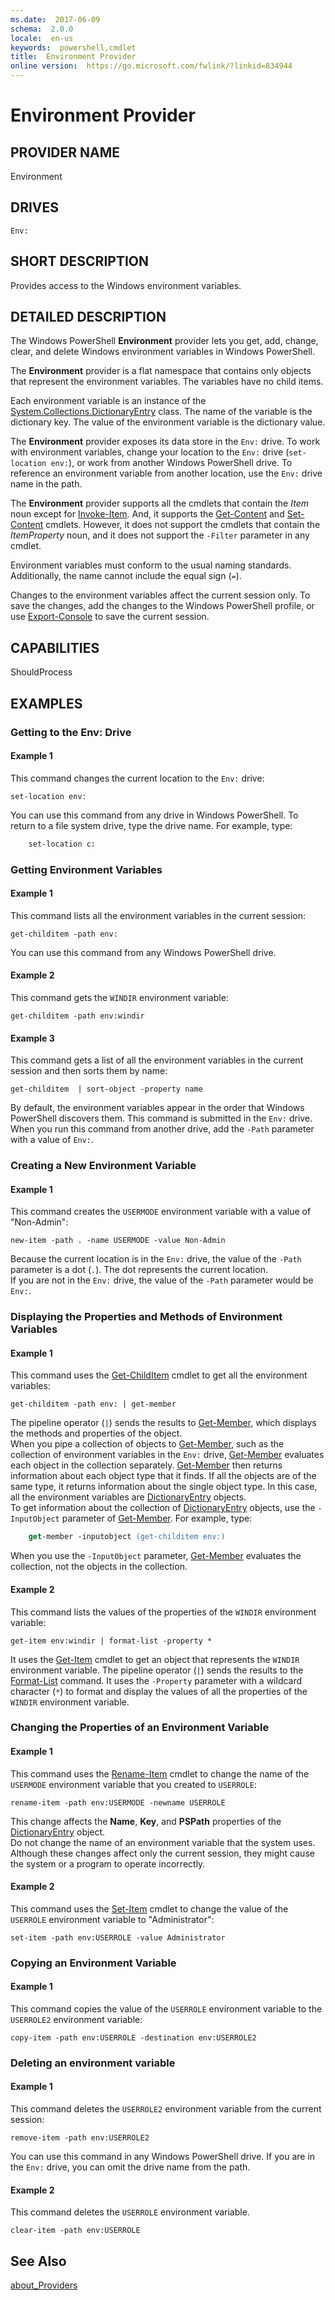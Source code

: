 ```yaml
---
ms.date:  2017-06-09
schema:  2.0.0
locale:  en-us
keywords:  powershell,cmdlet
title:  Environment Provider
online version:  https://go.microsoft.com/fwlink/?linkid=834944
---
```


# Environment Provider
## PROVIDER NAME  
 Environment  

## DRIVES  
 `Env:`  

## SHORT DESCRIPTION  
 Provides access to the Windows environment variables.  

## DETAILED DESCRIPTION  
 The Windows PowerShell **Environment** provider lets you get, add, change, clear, and delete Windows environment variables in Windows PowerShell.  

 The **Environment** provider is a flat namespace that contains only objects that represent the environment variables. The variables have no child items.  

 Each environment variable is an instance of the [System.Collections.DictionaryEntry](https://msdn.microsoft.com/library/system.collections.dictionaryentry) class. The name of the variable is the dictionary key. The value of the environment variable is the dictionary value.  

 The **Environment** provider exposes its data store in the `Env:` drive. To work with environment variables, change your location to the `Env:` drive (`set-location env:`), or work from another Windows PowerShell drive. To reference an environment variable from another location, use the `Env:` drive name in the path.  

 The **Environment** provider supports all the cmdlets that contain the *Item* noun except for [Invoke-Item](../../Microsoft.PowerShell.Management/Invoke-Item.md). And, it supports the [Get-Content](../../Microsoft.PowerShell.Management/Get-Content.md) and [Set-Content](../../Microsoft.PowerShell.Management/Set-Content.md) cmdlets. However, it does not support the cmdlets that contain the *ItemProperty* noun, and it does not support the `-Filter` parameter in any cmdlet.  

 Environment variables must conform to the usual naming standards. Additionally, the name cannot include the equal sign (`=`).  

 Changes to the environment variables affect the current session only. To save the changes, add the changes to the Windows PowerShell profile, or use [Export-Console](../../Microsoft.PowerShell.Core/Export-Console.md) to save the current session.  

## CAPABILITIES  
 ShouldProcess  

## EXAMPLES  

### Getting to the Env: Drive  

#### Example 1  
 This command changes the current location to the `Env:` drive:  

```  
set-location env:  

```  

 You can use this command from any drive in Windows PowerShell. To return to a file system drive, type the drive name. For example, type:  
```ps
    set-location c:  
```

### Getting Environment Variables  

#### Example 1  
 This command lists all the environment variables in the current session:  

```  
get-childitem -path env:  

```  

 You can use this command from any Windows PowerShell drive.  

#### Example 2  
 This command gets the `WINDIR` environment variable:  

```  
get-childitem -path env:windir  

```  

#### Example 3  
 This command gets a list of all the environment variables in the current session and then sorts them by name:  

```  
get-childitem  | sort-object -property name  

```  

 By default, the environment variables appear in the order that Windows PowerShell discovers them. This command is submitted in the `Env:` drive.  
When you run this command from another drive, add the `-Path` parameter with a value of `Env:`.  

### Creating a New Environment Variable  

#### Example 1  
 This command creates the `USERMODE` environment variable with a value of "Non-Admin":  

```  
new-item -path . -name USERMODE -value Non-Admin  

```  

 Because the current location is in the `Env:` drive, the value of the `-Path` parameter is a dot (`.`). The dot represents the current location.  
If you are not in the `Env:` drive, the value of the `-Path` parameter would be `Env:`.  

### Displaying the Properties and Methods of Environment Variables  

#### Example 1  
 This command uses the [Get-ChildItem](../../Microsoft.PowerShell.Management/Get-ChildItem.md) cmdlet to get all the environment variables:  

```  
get-childitem -path env: | get-member  

```  

 The pipeline operator (`|`) sends the results to [Get-Member](../../Microsoft.PowerShell.Utility/Get-Member.md), which displays the methods and properties of the object.  
When you pipe a collection of objects to [Get-Member](../../Microsoft.PowerShell.Utility/Get-Member.md), such as the collection of environment variables in the `Env:` drive, [Get-Member](../../Microsoft.PowerShell.Utility/Get-Member.md) evaluates each object in the collection separately. [Get-Member](../../Microsoft.PowerShell.Utility/Get-Member.md) then returns information about each object type that it finds. If all the objects are of the same type, it returns information about the single object type. In this case, all the environment variables are [DictionaryEntry](https://msdn.microsoft.com/library/system.collections.dictionaryentry) objects.  
To get information about the collection of [DictionaryEntry](https://msdn.microsoft.com/library/system.collections.dictionaryentry) objects, use the `-InputObject` parameter of [Get-Member](../../Microsoft.PowerShell.Utility/Get-Member.md). For example, type:  
```ps
    get-member -inputobject (get-childitem env:)  
```
When you use the `-InputObject` parameter, [Get-Member](../../Microsoft.PowerShell.Utility/Get-Member.md) evaluates the collection, not the objects in the collection.  

#### Example 2  
 This command lists the values of the properties of the `WINDIR` environment variable:  

```  
get-item env:windir | format-list -property *  

```  

 It uses the [Get-Item](../../Microsoft.PowerShell.Management/Get-Item.md) cmdlet to get an object that represents the `WINDIR` environment variable. The pipeline operator (`|`) sends the results to the [Format-List](../../Microsoft.PowerShell.Utility/Format-List.md) command. It uses the `-Property` parameter with a wildcard character (`*`) to format and display the values of all the properties of the `WINDIR` environment variable.  

### Changing the Properties of an Environment Variable  

#### Example 1  
 This command uses the [Rename-Item](../../Microsoft.PowerShell.Management/Rename-Item.md) cmdlet to change the name of the `USERMODE` environment variable that you created to `USERROLE`:  

```  
rename-item -path env:USERMODE -newname USERROLE  

```  

 This change affects the **Name**, **Key**, and **PSPath** properties of the [DictionaryEntry](https://msdn.microsoft.com/library/system.collections.dictionaryentry) object.  
Do not change the name of an environment variable that the system uses. Although these changes affect only the current session, they might cause the system or a program to operate incorrectly.  

#### Example 2  
 This command uses the [Set-Item](../../Microsoft.PowerShell.Management/Set-Item.md) cmdlet to change the value of the `USERROLE` environment variable to "Administrator":  

```  
set-item -path env:USERROLE -value Administrator  

```  

### Copying an Environment Variable  

#### Example 1  
 This command copies the value of the `USERROLE` environment variable to the `USERROLE2` environment variable:  

```  
copy-item -path env:USERROLE -destination env:USERROLE2  

```  

### Deleting an environment variable  

#### Example 1  
 This command deletes the `USERROLE2` environment variable from the current session:  

```  
remove-item -path env:USERROLE2  

```  

 You can use this command in any Windows PowerShell drive. If you are in the `Env:` drive, you can omit the drive name from the path.  

#### Example 2  
 This command deletes the `USERROLE` environment variable.  

```  
clear-item -path env:USERROLE  

```  

## See Also  
 [about_Providers](../About/about_Providers.md)

